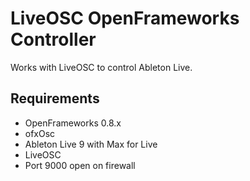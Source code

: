 LiveOSC OpenFrameworks Controller
=================================

Works with LiveOSC to control Ableton Live. 

Requirements
------------

* OpenFrameworks 0.8.x
* ofxOsc
* Ableton Live 9 with Max for Live
* LiveOSC
* Port 9000 open on firewall